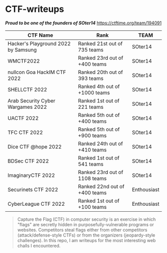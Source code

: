 # CTF-writeups

***Proud to be one of the founders of SOter14***
https://ctftime.org/team/194091

| CTF Name                     |  Rank                             | TEAM     |
|----------------------|-------------------------------|-------------|
| Hacker's Playground 2022 by Samsung | Ranked 21st out of 735 teams  | SOter14 |
| WMCTF2022 | Ranked 23rd out of +400 teams | SOter14 |
| nullcon Goa HackIM CTF 2022 | Ranked 20th out of 393 teams | SOter14 |
| SHELLCTF 2022 | Ranked 4th out of +1000 teams | SOter14 |
| Arab Security Cyber Wargames 2022 | Ranked 1st out of 221 teams | SOter14 |
| UACTF 2022 | Ranked 5th out of +400 teams | SOter14 |
| TFC CTF 2022 | Ranked 5th out of +900 teams | SOter14 |
| Dice CTF @hope 2022  | Ranked 24th out of +410 teams   | SOter14     |
| BDSec CTF 2022       | Ranked 1st out of 541 teams   | SOter14     |
| ImaginaryCTF 2022    | Ranked 23rd out of 1108 teams | SOter14     |
| Securinets CTF 2022  | Ranked 22nd out of +400 teams | Enthousiast |
| CyberLeague CTF 2022 | Ranked 1st out of +100 teams  | Enthousiast |



>Capture the Flag (CTF) in computer security is an exercise in which "flags" are secretly hidden in purposefully-vulnerable programs or websites.
>Competitors steal flags either from other competitors (attack/defense-style CTFs) or from the organizers (jeopardy-style challenges).
>In this repo, I am writeups for the most interesting web challs I encountered.
